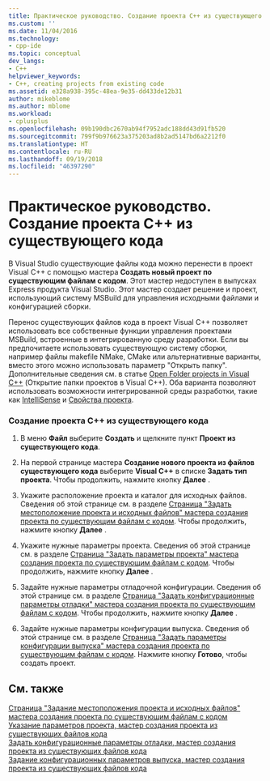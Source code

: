 ```yaml
---
title: Практическое руководство. Создание проекта C++ из существующего кода | Документы Майкрософт
ms.custom: ''
ms.date: 11/04/2016
ms.technology:
- cpp-ide
ms.topic: conceptual
dev_langs:
- C++
helpviewer_keywords:
- C++, creating projects from existing code
ms.assetid: e328a938-395c-48ea-9e35-dd433de12b31
author: mikeblome
ms.author: mblome
ms.workload:
- cplusplus
ms.openlocfilehash: 09b190dbc2670ab94f7952adc188dd43d91fb520
ms.sourcegitcommit: 799f9b976623a375203ad8b2ad5147bd6a2212f0
ms.translationtype: HT
ms.contentlocale: ru-RU
ms.lasthandoff: 09/19/2018
ms.locfileid: "46397290"
---
```

# <a name="how-to-create-a-c-project-from-existing-code"></a>Практическое руководство. Создание проекта C++ из существующего кода

В Visual Studio существующие файлы кода можно перенести в проект Visual C++ с помощью мастера **Создать новый проект по существующим файлам с кодом**. Этот мастер недоступен в выпусках Express продукта Visual Studio. Этот мастер создает решение и проект, использующий систему MSBuild для управления исходными файлами и конфигурацией сборки.

Перенос существующих файлов кода в проект Visual C++ позволяет использовать все собственные функции управления проектами MSBuild, встроенные в интегрированную среду разработки. Если вы предпочитаете использовать существующую систему сборки, например файлы makefile NMake, CMake или альтернативные варианты, вместо этого можно использовать параметр "Открыть папку". Дополнительные сведения см. в статье [Open Folder projects in Visual C++](../ide/non-msbuild-projects.md) (Открытие папки проектов в Visual C++). Оба варианта позволяют использовать возможности интегрированной среды разработки, такие как [IntelliSense](/visualstudio/ide/using-intellisense) и [Свойства проекта](../ide/working-with-project-properties.md).

### <a name="to-create-a-c-project-from-existing-code"></a>Создание проекта C++ из существующего кода

1. В меню **Файл** выберите **Создать** и щелкните пункт **Проект из существующего кода**.

1. На первой странице мастера **Создание нового проекта из файлов существующего кода** выберите **Visual C++** в списке **Задать тип проекта**. Чтобы продолжить, нажмите кнопку **Далее** .

1. Укажите расположение проекта и каталог для исходных файлов. Сведения об этой странице см. в разделе [Страница "Задать местоположение проекта и исходных файлов" мастера создания проекта по существующим файлам с кодом](../ide/specify-project-location-and-source-files.md). Чтобы продолжить, нажмите кнопку **Далее** .

1. Укажите нужные параметры проекта. Сведения об этой странице см. в разделе [Страница "Задать параметры проекта" мастера создания проекта по существующим файлам с кодом](../ide/specify-project-settings-create-new-project-from-existing-code-files-wizard.md). Чтобы продолжить, нажмите кнопку **Далее** .

1. Задайте нужные параметры отладочной конфигурации. Сведения об этой странице см. в разделе [Страница "Задать конфигурационные параметры отладки" мастера создания проекта по существующим файлам с кодом](../ide/specify-debug-configuration-settings.md). Чтобы продолжить, нажмите кнопку **Далее** .

1. Задайте нужные параметры конфигурации выпуска. Сведения об этой странице см. в разделе [Страница "Задать параметры конфигурации выпуска" мастера создания проекта по существующим файлам с кодом](../ide/specify-release-configuration.md). Нажмите кнопку **Готово**, чтобы создать проект.

## <a name="see-also"></a>См. также

[Страница "Задание местоположения проекта и исходных файлов" мастера создания проекта по существующим файлам с кодом](../ide/specify-project-location-and-source-files.md)<br>
[Указание параметров проекта, мастер создания проекта из существующих файлов кода](../ide/specify-project-settings-create-new-project-from-existing-code-files-wizard.md)<br>
[Задать конфигурационные параметры отладки, мастер создания проекта из существующих файлов кода](../ide/specify-debug-configuration-settings.md)<br>
[Задание конфигурационных параметров выпуска, мастер создания проекта из существующих файлов кода](../ide/specify-release-configuration.md)
